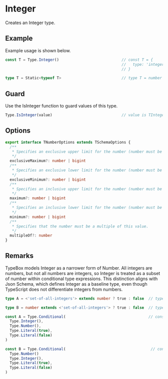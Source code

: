 # Integer

Creates an Integer type.

## Example

Example usage is shown below. 

```typescript
const T = Type.Integer()                            // const T = {
                                                    //   type: 'integer'
                                                    // }

type T = Static<typeof T>                           // type T = number
```

## Guard

Use the IsInteger function to guard values of this type.

```typescript
Type.IsInteger(value)                               // value is TInteger
```

## Options

```typescript
export interface TNumberOptions extends TSchemaOptions {
  /** 
   * Specifies an exclusive upper limit for the number (number must be less than this value). 
   */
  exclusiveMaximum?: number | bigint
  /** 
   * Specifies an exclusive lower limit for the number (number must be greater than this value). 
   */
  exclusiveMinimum?: number | bigint
  /** 
   * Specifies an inclusive upper limit for the number (number must be less than or equal to this value). 
   */
  maximum?: number | bigint
  /** 
   * Specifies an inclusive lower limit for the number (number must be greater than or equal to this value). 
   */
  minimum?: number | bigint
  /** 
   * Specifies that the number must be a multiple of this value. 
   */
  multipleOf?: number
}
```

## Remarks

TypeBox models Integer as a narrower form of Number. All integers are numbers, but not all numbers are integers, so Integer is treated as a subset of number within conditional type expressions. This distinction aligns with Json Schema, which defines Integer as a baseline type, even though TypeScript does not differentiate integers from numbers.

```typescript
type A = <'set-of-all-integers'> extends number ? true : false  // type A = true

type B = number extends <'set-of-all-integers'> ? true : false  // type B = false
```

```typescript
const A = Type.Conditional(                                     // const A = { const: true }
  Type.Integer(),  
  Type.Number(),
  Type.Literal(true), 
  Type.Literal(false)
)

const B = Type.Conditional(                                      // const B = { const: false }
  Type.Number() 
  Type.Integer(),
  Type.Literal(true), 
  Type.Literal(false)
)
```
